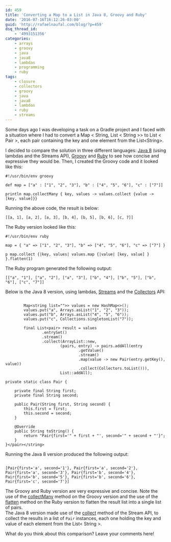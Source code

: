 ```yaml
---
id: 459
title: 'Converting a Map to a List in Java 8, Groovy and Ruby'
date: '2016-07-16T16:12:26-03:00'
guid: 'http://rafaelnaufal.com/blog/?p=459'
dsq_thread_id:
    - '4993151356'
categories:
    - arrays
    - groovy
    - java
    - java8
    - lambdas
    - programming
    - ruby
tags:
    - closure
    - collectors
    - groovy
    - java
    - java8
    - lambdas
    - ruby
    - streams
---
```


Some days ago I was developing a task on a Gradle project and I faced with a situation where I had to convert a Map &lt; String, List &lt; String &gt;&gt; to List &lt; Pair &gt;, each pair containing the key and one element from the List&lt;String&gt;.

I decided to compare the solution in three different languages: [Java 8](http://docs.oracle.com/javase/8/docs/technotes/guides/language/enhancements.html#javase8) (using lambdas and the Streams API), [Groovy](http://www.groovy-lang.org/) and [Ruby](https://www.ruby-lang.org/en/) to see how concise and expressive they would be. Then, I created the Groovy code and it looked like this:

```
#!/usr/bin/env groovy

def map = ["a" : ["1", "2", "3"], "b" : ["4", "5", "6"], "c" : ["7"]]

println map.collectMany { key, values -> values.collect {value -> [key, value]}}
```

Running the above code, the result is below:

```
[[a, 1], [a, 2], [a, 3], [b, 4], [b, 5], [b, 6], [c, 7]]
```

The Ruby version looked like this:

```
#!/usr/bin/env ruby

map = { "a" => ["1", "2", "3"], "b" => ["4", "5", "6"], "c" => ["7"] }

p map.collect {|key, values| values.map {|value| [key, value] } }.flatten(1)
```

The Ruby program generated the following output:

```
[["a", "1"], ["a", "2"], ["a", "3"], ["b", "4"], ["b", "5"], ["b", "6"], ["c", "7"]]
```

Below is the Java 8 version, using lambdas, [Streams](https://docs.oracle.com/javase/8/docs/api/java/util/stream/Stream.html) and the [Collectors](https://docs.oracle.com/javase/8/docs/api/java/util/stream/Collectors.html) API:

```
        
        Map<string list="">> values = new HashMap<>();
        values.put("a", Arrays.asList("1", "2", "3"));
        values.put("b", Arrays.asList("4", "5", "6"));
        values.put("c", Collections.singletonList("7"));

        final List<pair> result = values
                .entrySet()
                .stream()
                .collect(ArrayList::new,
                        (pairs, entry) -> pairs.addAll(entry
                                .getValue()
                                .stream()
                                .map(value -> new Pair(entry.getKey(), value))
                                .collect(Collectors.toList())),
                        List::addAll);

private static class Pair {

    private final String first;
    private final String second;

    public Pair(String first, String second) {
        this.first = first;
        this.second = second;
    }

    @Override
    public String toString() {
        return "Pair{first='" + first + "', second='" + second + "'}";
    }
}</pair></string>
```

Running the Java 8 version produced the following output:

```

[Pair{first='a', second='1'}, Pair{first='a', second='2'}, 
Pair{first='a', second='3'}, Pair{first='b', second='4'}, 
Pair{first='b', second='5'}, Pair{first='b', second='6'}, 
Pair{first='c', second='7'}]
```

The Groovy and Ruby version are very expressive and concise. Note the use of the [collectMany](http://docs.groovy-lang.org/latest/html/groovy-jdk/java/lang/Iterable.html#collectMany(groovy.lang.Closure)) method on the Groovy version and the use of the [flatten](http://ruby-doc.org/core-2.3.1/Array.html#method-i-flatten) method on the Ruby version to flatten the result list into a single list of pairs.  
The Java 8 version made use of the [collect](https://docs.oracle.com/javase/8/docs/api/java/util/stream/Stream.html#collect-java.util.function.Supplier-java.util.function.BiConsumer-java.util.function.BiConsumer-) method of the Stream API, to collect the results in a list of `Pair` instances, each one holding the key and value of each element from the List&lt; String &gt;.

What do you think about this comparison? Leave your comments here!